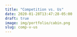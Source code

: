 ```yaml
---
title: "Competition vs. Us"
date: 2020-01-28T13:47:28-05:00
draft: true
image: img/portfolio/cabin.png
slug: comp-v-us
---
```


